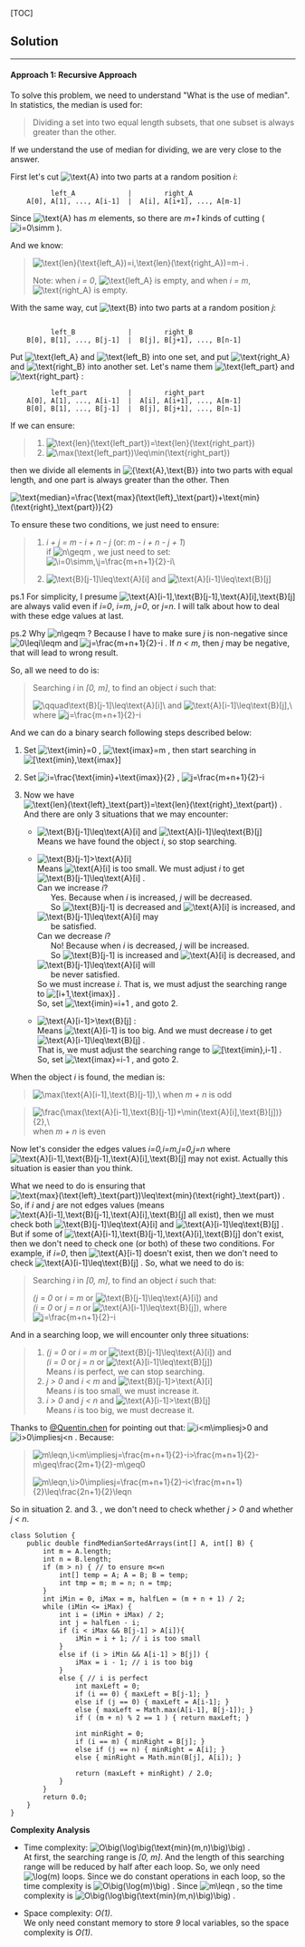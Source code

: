 [TOC]

## Solution

---
#### Approach 1: Recursive Approach

To solve this problem, we need to understand "What is the use of median". In statistics, the median is used for:

>Dividing a set into two equal length subsets, that one subset is always greater than the other.

If we understand the use of median for dividing, we are very close to the answer.

First let's cut ![\text{A} ](./p__text{A}_.png)  into two parts at a random position *i*:

```
          left_A             |        right_A
    A[0], A[1], ..., A[i-1]  |  A[i], A[i+1], ..., A[m-1]
```

Since ![\text{A} ](./p__text{A}_.png)  has *m* elements, so there are *m+1* kinds of cutting (![i=0\simm ](./p__i_=_0_sim_m_.png) ).

And we know:

>![\text{len}(\text{left\_A})=i,\text{len}(\text{right\_A})=m-i ](./p__text{len}_text{left_A}__=_i,_text{len}_text{right_A}__=_m_-_i_.png) .
>
>Note: when *i = 0*, ![\text{left\_A} ](./p__text{left_A}_.png)  is empty, and when *i = m*, ![\text{right\_A} ](./p__text{right_A}_.png)  is empty.

With the same way, cut ![\text{B} ](./p__text{B}_.png)  into two parts at a random position *j*:

```

          left_B             |        right_B
    B[0], B[1], ..., B[j-1]  |  B[j], B[j+1], ..., B[n-1]
```

Put ![\text{left\_A} ](./p__text{left_A}_.png)  and ![\text{left\_B} ](./p__text{left_B}_.png)  into one set, and put ![\text{right\_A} ](./p__text{right_A}_.png)  and ![\text{right\_B} ](./p__text{right_B}_.png)  into another set. Let's name them ![\text{left\_part} ](./p__text{left_part}_.png)  and ![\text{right\_part} ](./p__text{right_part}_.png) :

```
          left_part          |        right_part
    A[0], A[1], ..., A[i-1]  |  A[i], A[i+1], ..., A[m-1]
    B[0], B[1], ..., B[j-1]  |  B[j], B[j+1], ..., B[n-1]
```

If we can ensure:

>1. ![\text{len}(\text{left\_part})=\text{len}(\text{right\_part}) ](./p__text{len}_text{left_part}__=_text{len}_text{right_part}__.png) 
>2. ![\max(\text{left\_part})\leq\min(\text{right\_part}) ](./p__max_text{left_part}__leq_min_text{right_part}__.png) 

then we divide all elements in ![\{\text{A},\text{B}\} ](./p__{text{A},_text{B}}_.png)  into two parts with equal length, and one part is always greater than the other. Then

![\text{median}=\frac{\text{max}(\text{left}\_\text{part})+\text{min}(\text{right}\_\text{part})}{2} ](./p___text{median}_=_frac{text{max}_text{left}_text{part}__+_text{min}_text{right}_text{part}_}{2}__.png) 

To ensure these two conditions, we just need to ensure:

>1. *i + j = m - i + n - j* (or: *m - i + n - j + 1*)  
>   if ![n\geqm ](./p__n_geq_m_.png) , we just need to set:  ![\i=0\simm,\j=\frac{m+n+1}{2}-i\\ ](./p____i_=_0_sim_m,__j_=_frac{m_+_n_+_1}{2}_-_i__.png)   
>  
>  
>2.  ![\text{B}\[j-1\]\leq\text{A}\[i\] ](./p__text{B}_j-1__leq_text{A}_i__.png)  and ![\text{A}\[i-1\]\leq\text{B}\[j\] ](./p__text{A}_i-1__leq_text{B}_j__.png) 

ps.1 For simplicity, I presume ![\text{A}\[i-1\],\text{B}\[j-1\],\text{A}\[i\],\text{B}\[j\] ](./p__text{A}_i-1_,_text{B}_j-1_,_text{A}_i_,_text{B}_j__.png)  are always valid even if *i=0*, *i=m*, *j=0*, or *j=n*.
I will talk about how to deal with these edge values at last.

ps.2 Why ![n\geqm ](./p__n_geq_m_.png) ? Because I have to make sure *j* is non-negative since ![0\leqi\leqm ](./p__0_leq_i_leq_m_.png)  and ![j=\frac{m+n+1}{2}-i ](./p__j_=_frac{m_+_n_+_1}{2}_-_i_.png) . If *n < m*, then *j* may be negative, that will lead to wrong result.

So, all we need to do is:

>Searching *i* in *[0, m]*, to find an object *i* such that:
>  
>![\qquad\text{B}\[j-1\]\leq\text{A}\[i\]\ ](./p__qquad_text{B}_j-1__leq_text{A}_i___.png)  and ![\\text{A}\[i-1\]\leq\text{B}\[j\],\ ](./p___text{A}_i-1__leq_text{B}_j_,__.png)  where ![j=\frac{m+n+1}{2}-i ](./p__j_=_frac{m_+_n_+_1}{2}_-_i_.png) 

And we can do a binary search following steps described below:

1. Set ![\text{imin}=0 ](./p__text{imin}_=_0_.png) , ![\text{imax}=m ](./p__text{imax}_=_m_.png) , then start searching in ![\[\text{imin},\text{imax}\] ](./p___text{imin},_text{imax}__.png) 
2. Set ![i=\frac{\text{imin}+\text{imax}}{2} ](./p__i_=_frac{text{imin}_+_text{imax}}{2}_.png) , ![j=\frac{m+n+1}{2}-i ](./p__j_=_frac{m_+_n_+_1}{2}_-_i_.png) 
3. Now we have ![\text{len}(\text{left}\_\text{part})=\text{len}(\text{right}\_\text{part}) ](./p__text{len}_text{left}_text{part}_=text{len}_text{right}_text{part}__.png) . And there are only 3 situations that we may encounter:  

    - ![\text{B}\[j-1\]\leq\text{A}\[i\] ](./p__text{B}_j-1__leq_text{A}_i__.png)  and ![\text{A}\[i-1\]\leq\text{B}\[j\] ](./p__text{A}_i-1__leq_text{B}_j__.png)   
      Means we have found the object *i*, so stop searching.  

    - ![\text{B}\[j-1\]>\text{A}\[i\] ](./p__text{B}_j-1____text{A}_i__.png)   
      Means ![\text{A}\[i\] ](./p__text{A}_i__.png)  is too small. We must adjust *i* to get ![\text{B}\[j-1\]\leq\text{A}\[i\] ](./p__text{B}_j-1__leq_text{A}_i__.png) .  
      Can we increase *i*?  
      &nbsp;&nbsp;&nbsp;&nbsp;&nbsp;&nbsp;Yes. Because when *i* is increased, *j* will be decreased.  
      &nbsp;&nbsp;&nbsp;&nbsp;&nbsp;&nbsp;So ![\text{B}\[j-1\] ](./p__text{B}_j-1__.png)  is decreased and ![\text{A}\[i\] ](./p__text{A}_i__.png)  is increased, and ![\text{B}\[j-1\]\leq\text{A}\[i\] ](./p__text{B}_j-1__leq_text{A}_i__.png)  may  
      &nbsp;&nbsp;&nbsp;&nbsp;&nbsp;&nbsp;be satisfied.  
      Can we decrease *i*?  
      &nbsp;&nbsp;&nbsp;&nbsp;&nbsp;&nbsp;No! Because when *i* is decreased, *j* will be increased.  
      &nbsp;&nbsp;&nbsp;&nbsp;&nbsp;&nbsp;So ![\text{B}\[j-1\] ](./p__text{B}_j-1__.png)  is increased and ![\text{A}\[i\] ](./p__text{A}_i__.png)  is decreased, and ![\text{B}\[j-1\]\leq\text{A}\[i\] ](./p__text{B}_j-1__leq_text{A}_i__.png)  will  
      &nbsp;&nbsp;&nbsp;&nbsp;&nbsp;&nbsp;be never satisfied.  
      So we must increase *i*. That is, we must adjust the searching range to ![\[i+1,\text{imax}\] ](./p___i+1,_text{imax}__.png) .  
      So, set ![\text{imin}=i+1 ](./p__text{imin}_=_i+1_.png) , and goto 2.

    - ![\text{A}\[i-1\]>\text{B}\[j\] ](./p__text{A}_i-1____text{B}_j__.png) :  
      Means ![\text{A}\[i-1\] ](./p__text{A}_i-1__.png)  is too big. And we must decrease *i* to get   ![\text{A}\[i-1\]\leq\text{B}\[j\] ](./p__text{A}_i-1_leq_text{B}_j__.png) .  
      That is, we must adjust the searching range to ![\[\text{imin},i-1\] ](./p___text{imin},_i-1__.png) .  
      So, set ![\text{imax}=i-1 ](./p__text{imax}_=_i-1_.png) , and goto 2.


When the object *i* is found, the median is:

>![\max(\text{A}\[i-1\],\text{B}\[j-1\]),\ ](./p__max_text{A}_i-1_,_text{B}_j-1__,___.png)  when *m + n* is odd

>![\frac{\max(\text{A}\[i-1\],\text{B}\[j-1\])+\min(\text{A}\[i\],\text{B}\[j\])}{2},\ ](./p__frac{max_text{A}_i-1_,_text{B}_j-1___+_min_text{A}_i_,_text{B}_j__}{2},___.png)  when *m + n* is even

Now let's consider the edges values *i=0,i=m,j=0,j=n* where ![\text{A}\[i-1\],\text{B}\[j-1\],\text{A}\[i\],\text{B}\[j\] ](./p__text{A}_i-1_,text{B}_j-1_,text{A}_i_,text{B}_j__.png)  may not exist.
Actually this situation is easier than you think.

What we need to do is ensuring that ![\text{max}(\text{left}\_\text{part})\leq\text{min}(\text{right}\_\text{part}) ](./p__text{max}_text{left}_text{part}__leq_text{min}_text{right}_text{part}__.png) . So, if *i* and *j* are not edges values (means ![\text{A}\[i-1\],\text{B}\[j-1\],\text{A}\[i\],\text{B}\[j\] ](./p__text{A}_i-1_,_text{B}_j-1_,text{A}_i_,text{B}_j__.png)  all exist), then we must check both ![\text{B}\[j-1\]\leq\text{A}\[i\] ](./p__text{B}_j-1__leq_text{A}_i__.png)  and ![\text{A}\[i-1\]\leq\text{B}\[j\] ](./p__text{A}_i-1__leq_text{B}_j__.png) .
But if some of ![\text{A}\[i-1\],\text{B}\[j-1\],\text{A}\[i\],\text{B}\[j\] ](./p__text{A}_i-1_,text{B}_j-1_,text{A}_i_,text{B}_j__.png)  don't exist, then we don't need to check one (or both) of these two conditions.
For example, if *i=0*, then ![\text{A}\[i-1\] ](./p__text{A}_i-1__.png)  doesn't exist, then we don't need to check ![\text{A}\[i-1\]\leq\text{B}\[j\] ](./p__text{A}_i-1__leq_text{B}_j__.png) .
So, what we need to do is:

>Searching *i* in *[0, m]*, to find an object *i* such that:
>
>*(j = 0* or *i = m* or ![\text{B}\[j-1\]\leq\text{A}\[i\]) ](./p__text{B}_j-1__leq_text{A}_i___.png)  and  
>*(i = 0* or *j = n* or ![\text{A}\[i-1\]\leq\text{B}\[j\]), ](./p__text{A}_i-1__leq_text{B}_j__,_.png)   where ![j=\frac{m+n+1}{2}-i ](./p__j_=_frac{m_+_n_+_1}{2}_-_i_.png) 

And in a searching loop, we will encounter only three situations:

>1. *(j = 0* or *i = m* or ![\text{B}\[j-1\]\leq\text{A}\[i\]) ](./p__text{B}_j-1__leq_text{A}_i___.png)  and  
    *(i = 0* or *j = n* or ![\text{A}\[i-1\]\leq\text{B}\[j\]) ](./p__text{A}_i-1__leq_text{B}_j___.png)   
    Means *i* is perfect, we can stop searching.
>2. *j > 0* and *i < m* and ![\text{B}\[j-1\]>\text{A}\[i\] ](./p__text{B}_j_-_1____text{A}_i__.png)   
    Means *i* is too small, we must increase it.
>3. *i > 0* and *j < n* and ![\text{A}\[i-1\]>\text{B}\[j\] ](./p__text{A}_i_-_1____text{B}_j__.png)   
    Means *i* is too big, we must decrease it.

Thanks to [@Quentin.chen](https://leetcode.com/Quentin.chen) for pointing out that: ![i<m\impliesj>0 ](./p__i___m_implies_j___0_.png)  and ![i>0\impliesj<n ](./p__i___0_implies_j___n_.png) . Because:


>![m\leqn,\i<m\impliesj=\frac{m+n+1}{2}-i>\frac{m+n+1}{2}-m\geq\frac{2m+1}{2}-m\geq0 ](./p__m_leq_n,__i___m_implies_j_=_frac{m+n+1}{2}_-_i___frac{m+n+1}{2}_-_m_geq_frac{2m+1}{2}_-_m_geq_0_.png) 
>
>![m\leqn,\i>0\impliesj=\frac{m+n+1}{2}-i<\frac{m+n+1}{2}\leq\frac{2n+1}{2}\leqn ](./p__m_leq_n,__i___0_implies_j_=_frac{m+n+1}{2}_-_i___frac{m+n+1}{2}_leq_frac{2n+1}{2}_leq_n_.png) 


So in situation 2. and 3. , we don't need to check whether *j > 0* and whether *j < n*.

```
class Solution {
    public double findMedianSortedArrays(int[] A, int[] B) {
        int m = A.length;
        int n = B.length;
        if (m > n) { // to ensure m<=n
            int[] temp = A; A = B; B = temp;
            int tmp = m; m = n; n = tmp;
        }
        int iMin = 0, iMax = m, halfLen = (m + n + 1) / 2;
        while (iMin <= iMax) {
            int i = (iMin + iMax) / 2;
            int j = halfLen - i;
            if (i < iMax && B[j-1] > A[i]){
                iMin = i + 1; // i is too small
            }
            else if (i > iMin && A[i-1] > B[j]) {
                iMax = i - 1; // i is too big
            }
            else { // i is perfect
                int maxLeft = 0;
                if (i == 0) { maxLeft = B[j-1]; }
                else if (j == 0) { maxLeft = A[i-1]; }
                else { maxLeft = Math.max(A[i-1], B[j-1]); }
                if ( (m + n) % 2 == 1 ) { return maxLeft; }

                int minRight = 0;
                if (i == m) { minRight = B[j]; }
                else if (j == n) { minRight = A[i]; }
                else { minRight = Math.min(B[j], A[i]); }

                return (maxLeft + minRight) / 2.0;
            }
        }
        return 0.0;
    }
}
```

**Complexity Analysis**

* Time complexity: ![O\big(\log\big(\text{min}(m,n)\big)\big) ](./p__Obig_logbig_text{min}_m,n_big_big__.png) .  
At first, the searching range is *[0, m]*.
And the length of this searching range will be reduced by half after each loop.
So, we only need ![\log(m) ](./p__log_m__.png)  loops. Since we do constant operations in each loop, so the time complexity is ![O\big(\log(m)\big) ](./p__Obig_log_m_big__.png) .
Since ![m\leqn ](./p__m_leq_n_.png) , so the time complexity is ![O\big(\log\big(\text{min}(m,n)\big)\big) ](./p__Obig_logbig_text{min}_m,n_big_big__.png) .

* Space complexity: *O(1)*.  
We only need constant memory to store *9* local variables, so the space complexity is *O(1)*.